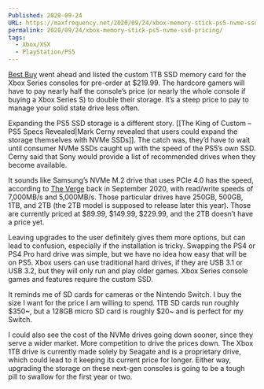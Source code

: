 ```yaml
---
Published: 2020-09-24
URL: https://maxfrequency.net/2020/09/24/xbox-memory-stick-ps5-nvme-ssd-pricing/
permalink: 2020/09/24/xbox-memory-stick-ps5-nvme-ssd-pricing/
tags:
  - Xbox/XSX
  - PlayStation/PS5
---
```

[Best Buy](https://www.bestbuy.com/site/seagate-1tb-game-drive-for-xbox-series-x-and-series-s-external-custom-pci-express-gen4-x2-nvme-solid-state-drive/6425015.p?skuId=6425015) went ahead and listed the custom 1TB SSD memory card for the Xbox Series consoles for pre-order at $219.99. The hardcore gamers will have to pay nearly half the console’s price (or nearly the whole console if buying a Xbox Series S) to double their storage. It’s a steep price to pay to manage your solid state drive less often.

Expanding the PS5 SSD storage is a different story. [[The King of Custom – PS5 Specs Revealed|Mark Cerny revealed that users could expand the storage themselves with NVMe SSDs]]. The catch was, they’d have to wait until consumer NVMe SSDs caught up with the speed of the PS5’s own SSD. Cerny said that Sony would provide a list of recommended drives when they become available.

It sounds like Samsung’s NVMe M.2 drive that uses PCIe 4.0 has the speed, according to [The Verge](https://www.theverge.com/2020/9/22/21444428/samsung-pc-980-pro-ssd-solid-state-drive-storage-price) back in September 2020, with read/write speeds of 7,000MB/s and 5,000MB/s. Those particular drives have 250GB, 500GB, 1TB, and 2TB (the 2TB model is supposed to release later this year). Those are currently priced at $89.99, $149.99, $229.99, and the 2TB doesn’t have a price yet.

Leaving upgrades to the user definitely gives them more options, but can lead to confusion, especially if the installation is tricky. Swapping the PS4 or PS4 Pro hard drive was simple, but we have no idea how easy that will be on PS5. Xbox users can use traditional hard drives, if they are USB 3.1 or USB 3.2, but they will only run and play older games. Xbox Series console games and features require the custom SSD.

It reminds me of SD cards for cameras or the Nintendo Switch. I buy the size I want for the price I am willing to spend. 1TB SD cards run roughly $350~, but a 128GB micro SD card is roughly $20~ and is perfect for my Switch.

I could also see the cost of the NVMe drives going down sooner, since they serve a wider market. More competition to drive the prices down. The Xbox 1TB drive is currently made solely by Seagate and is a proprietary drive, which could lead to it keeping its current price for longer. Either way, upgrading the storage on these next-gen consoles is going to be a tough pill to swallow for the first year or two.